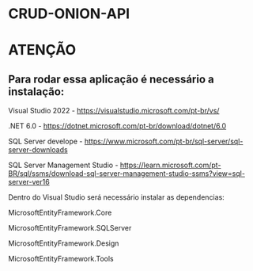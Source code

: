 # CRUD-ONION-API

# ATENÇÃO

## Para rodar essa aplicação é necessário a instalação:

Visual Studio 2022 - https://visualstudio.microsoft.com/pt-br/vs/

.NET 6.0 - https://dotnet.microsoft.com/pt-br/download/dotnet/6.0

SQL Server develope - https://www.microsoft.com/pt-br/sql-server/sql-server-downloads

SQL Server Management Studio - https://learn.microsoft.com/pt-BR/sql/ssms/download-sql-server-management-studio-ssms?view=sql-server-ver16

Dentro do Visual Studio será necessário instalar as dependencias:

MicrosoftEntityFramework.Core

MicrosoftEntityFramework.SQLServer

MicrosoftEntityFramework.Design

MicrosoftEntityFramework.Tools


